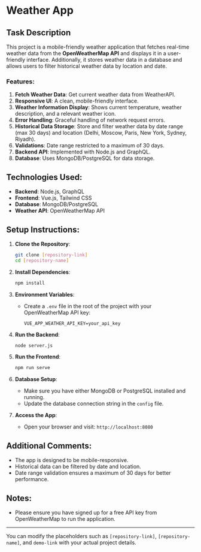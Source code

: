 # Weather App

## Task Description
This project is a mobile-friendly weather application that fetches real-time weather data from the **OpenWeatherMap API** and displays it in a user-friendly interface. Additionally, it stores weather data in a database and allows users to filter historical weather data by location and date.

### Features:
1. **Fetch Weather Data**: Get current weather data from WeatherAPI.
2. **Responsive UI**: A clean, mobile-friendly interface.
3. **Weather Information Display**: Shows current temperature, weather description, and a relevant weather icon.
4. **Error Handling**: Graceful handling of network request errors.
5. **Historical Data Storage**: Store and filter weather data by date range (max 30 days) and location (Delhi, Moscow, Paris, New York, Sydney, Riyadh).
6. **Validations**: Date range restricted to a maximum of 30 days.
7. **Backend API**: Implemented with Node.js and GraphQL.
8. **Database**: Uses MongoDB/PostgreSQL for data storage.

## Technologies Used:
- **Backend**: Node.js, GraphQL
- **Frontend**: Vue.js, Tailwind CSS
- **Database**: MongoDB/PostgreSQL
- **Weather API**: OpenWeatherMap API

## Setup Instructions:

1. **Clone the Repository**:
    ```bash
    git clone [repository-link]
    cd [repository-name]
    ```

2. **Install Dependencies**:
    ```bash
    npm install
    ```

3. **Environment Variables**:
   - Create a `.env` file in the root of the project with your OpenWeatherMap API key:
     ```
     VUE_APP_WEATHER_API_KEY=your_api_key
     ```

4. **Run the Backend**:
    ```bash
    node server.js
    ```

5. **Run the Frontend**:
    ```bash
    npm run serve
    ```

6. **Database Setup**:
    - Make sure you have either MongoDB or PostgreSQL installed and running.
    - Update the database connection string in the `config` file.

7. **Access the App**:
    - Open your browser and visit: `http://localhost:8080`

## Additional Comments:
- The app is designed to be mobile-responsive.
- Historical data can be filtered by date and location.
- Date range validation ensures a maximum of 30 days for better performance.


## Notes:
- Please ensure you have signed up for a free API key from OpenWeatherMap to run the application.

---

You can modify the placeholders such as `[repository-link]`, `[repository-name]`, and `demo-link` with your actual project details.
